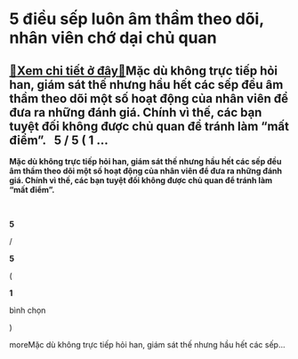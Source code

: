 5 điều sếp luôn âm thầm theo dõi, nhân viên chớ dại chủ quan
============================================================

[:gift:Xem chi tiết ở đây:gift:](https://hddtvn.com/5-dieu-sep-luon-am-tham-theo-doi-nhan-vien-cho-dai-chu-quan/)Mặc dù không trực tiếp hỏi han, giám sát thế nhưng hầu hết các sếp đều âm thầm theo dõi một số hoạt động của nhân viên để đưa ra những đánh giá. Chính vì thế, các bạn tuyệt đối không được chủ quan để tránh làm “mất điểm”.   5 / 5 ( 1 …
-------------------------------------------------------------------------------------------------------------------------------------------------------------------------------------------------------------------------------------------

**Mặc dù không trực tiếp hỏi han, giám sát thế nhưng hầu hết các sếp đều âm thầm theo dõi một số hoạt động của nhân viên để đưa ra những đánh giá. Chính vì thế, các bạn tuyệt đối không được chủ quan để tránh làm “mất điểm”.**




 








































**5**  

/  

**5**  

(  

**1**  

  

 bình chọn   

)


moreMặc dù không trực tiếp hỏi han, giám sát thế nhưng hầu hết các sếp…

